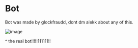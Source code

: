 # Bot
Bot was made by glockfraudd, dont dm alekk about any of this.

![image](https://user-images.githubusercontent.com/112700678/202754274-43e6b0d6-ae48-4822-9094-41e391ec3887.png)

^ the real bot!!!!!111111!!
